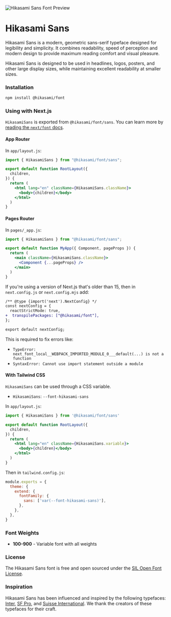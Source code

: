 ![Hikasami Sans Font Preview](.images/hero.png)

# Hikasami Sans

Hikasami Sans is a modern, geometric sans-serif typeface designed for legibility and simplicity. It combines readability, speed of perception and modern design to provide maximum reading comfort and visual pleasure.

Hikasami Sans is designed to be used in headlines, logos, posters, and other large display sizes, while maintaining excellent readability at smaller sizes.

### Installation

```sh
npm install @hikasami/font
```

### Using with Next.js

`HikasamiSans` is exported from `@hikasami/font/sans`. You can learn more by [reading the `next/font` docs](https://nextjs.org/docs/app/building-your-application/optimizing/fonts).

#### App Router

In `app/layout.js`:

```jsx
import { HikasamiSans } from "@hikasami/font/sans";

export default function RootLayout({
  children,
}) {
  return (
    <html lang="en" className={HikasamiSans.className}>
      <body>{children}</body>
    </html>
  )
}
```

#### Pages Router

In `pages/_app.js`:

```jsx
import { HikasamiSans } from "@hikasami/font/sans";

export default function MyApp({ Component, pageProps }) {
  return (
    <main className={HikasamiSans.className}>
      <Component {...pageProps} />
    </main>
  )
}
```

If you're using a version of Next.js that's older than 15, then in `next.config.js` or `next.config.mjs` add:

```diff js
/** @type {import('next').NextConfig} */
const nextConfig = {
  reactStrictMode: true,
+  transpilePackages: ["@hikasami/font"],
};

export default nextConfig;
```

This is required to fix errors like:

- `TypeError: next_font_local__WEBPACK_IMPORTED_MODULE_0___default(...) is not a function`
- `SyntaxError: Cannot use import statement outside a module`

#### With Tailwind CSS

`HikasamiSans` can be used through a CSS variable.

- `HikasamiSans`: `--font-hikasami-sans`

In `app/layout.js`:

```jsx
import { HikasamiSans } from '@hikasami/font/sans'

export default function RootLayout({
  children,
}) {
  return (
    <html lang="en" className={HikasamiSans.variable}>
      <body>{children}</body>
    </html>
  )
}
```

Then in `tailwind.config.js`:

```javascript
module.exports = {
  theme: {
    extend: {
      fontFamily: {
        sans: ['var(--font-hikasami-sans)'],
      },
    },
  },
}
```

### Font Weights

- **100-900** - Variable font with all weights

### License
The Hikasami Sans font is free and open sourced under the [SIL Open Font License](./LICENSE.TXT).

### Inspiration
Hikasami Sans has been influenced and inspired by the following typefaces: [Inter](https://rsms.me/inter), [SF Pro](https://developer.apple.com/fonts/), and [Suisse International](https://www.swisstypefaces.com/fonts/suisse/). We thank the creators of these typefaces for their craft.